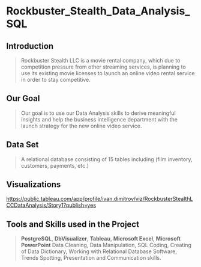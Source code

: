 # **Rockbuster_Stealth_Data_Analysis_SQL**
## **Introduction**
> Rockbuster Stealth LLC is a movie rental company, which due to competition pressure from other streaming services, is planning to use its existing movie licenses to launch an online video rental service in order to stay competitive.
## **Our Goal**
> Our goal is to use our Data Analysis skills to derive meaningful insights and help the business intelligence department with the launch strategy for the new online video service.
## **Data Set**
> A relational database consisting of 15 tables including (film inventory, customers, payments, etc.)
## **Visualizations**
https://public.tableau.com/app/profile/ivan.dimitrov/viz/RockbusterStealthLCCDataAnalysis/Story1?publish=yes
## **Tools and Skills used in the Project**
> **PostgreSQL**, **DbVisualizer**, **Tableau**, **Microsoft Excel**, **Microsoft PowerPoint**
> Data Cleaning, Data Manipulation, SQL Coding, Creating of Data Dictionary, Working with Relational Database Software, Trends Spotting, Presentation and Communication skills.
